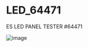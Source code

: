 # LED_64471
ES LED PANEL TESTER #64471


![image](https://github.com/sandroivankio/LED_64471/assets/82328654/9ef2a305-887c-4f42-a49d-d1a6349f1bbd)
